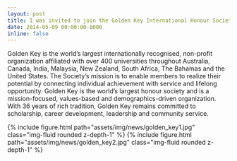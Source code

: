 ```yaml
---
layout: post
title: I was invited to join the Golden Key International Honour Society at Stellenbosch University
date: 2014-05-09 00:00:00-0000
inline: false
---
```


Golden Key is the world’s largest internationally recognised, non-profit organization affiliated with over 400 universities throughout Australia, Canada, India, Malaysia, New Zealand, South Africa, The Bahamas and the United States. The Society’s mission is to enable members to realize their potential by connecting individual achievement with service and lifelong opportunity. Golden Key is the world’s largest honour society and is a mission-focused, values-based and demographics-driven organization. With 36 years of rich tradition, Golden Key remains committed to scholarship, career development, leadership and community service.

{% include figure.html path="assets/img/news/golden_key1.jpg" class="img-fluid rounded z-depth-1" %}
{% include figure.html path="assets/img/news/golden_key2.jpg" class="img-fluid rounded z-depth-1" %}

